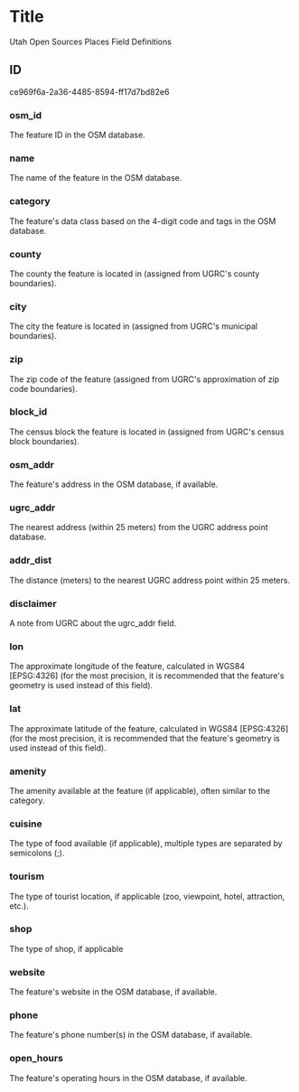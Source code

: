 # Title

Utah Open Sources Places Field Definitions

## ID

ce969f6a-2a36-4485-8594-ff17d7bd82e6

### osm_id

The feature ID in the OSM database.

### name

The name of the feature in the OSM database.

### category

The feature's data class based on the 4-digit code and tags in the OSM database.

### county

The county the feature is located in (assigned from UGRC's county boundaries).

### city

The city the feature is located in (assigned from UGRC's municipal boundaries).

### zip

The zip code of the feature (assigned from UGRC's approximation of zip code boundaries).

### block_id

The census block the feature is located in (assigned from UGRC's census block boundaries).

### osm_addr

The feature's address in the OSM database, if available.

### ugrc_addr

The nearest address (within 25 meters) from the UGRC address point database.

### addr_dist

The distance (meters) to the nearest UGRC address point within 25 meters.

### disclaimer

A note from UGRC about the ugrc_addr field.

### lon

The approximate longitude of the feature, calculated in WGS84 [EPSG:4326] (for the most precision, it is recommended that the feature's geometry is used instead of this field).

### lat

The approximate latitude of the feature, calculated in WGS84 [EPSG:4326] (for the most precision, it is recommended that the feature's geometry is used instead of this field).

### amenity

The amenity available at the feature (if applicable), often similar to the category.

### cuisine

The type of food available (if applicable), multiple types are separated by semicolons (;).

### tourism

The type of tourist location, if applicable (zoo, viewpoint, hotel, attraction, etc.).

### shop

The type of shop, if applicable

### website

The feature's website in the OSM database, if available.

### phone

The feature's phone number(s) in the OSM database, if available.

### open_hours

The feature's operating hours in the OSM database, if available.
